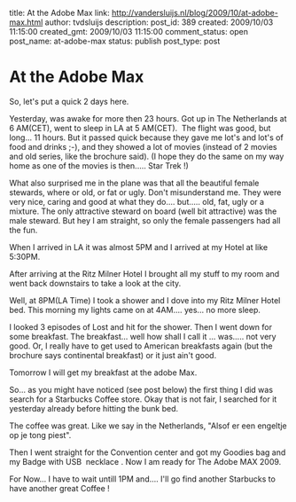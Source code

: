title: At the Adobe Max
link: http://vandersluijs.nl/blog/2009/10/at-adobe-max.html
author: tvdsluijs
description: 
post_id: 389
created: 2009/10/03 11:15:00
created_gmt: 2009/10/03 11:15:00
comment_status: open
post_name: at-adobe-max
status: publish
post_type: post

# At the Adobe Max

So, let's put a quick 2 days here.  
  
Yesterday, was awake for more then 23 hours. Got up in The Netherlands at 6 AM(CET), went to sleep in LA at 5 AM(CET).  The flight was good, but long... 11 hours. But it passed quick because they gave me lot's and lot's of food and drinks ;-), and they showed a lot of movies (instead of 2 movies and old series, like the brochure said). (I hope they do the same on my way home as one of the movies is then..... Star Trek !)  
  
What also surprised me in the plane was that all the beautiful female stewards, where or old, or fat or ugly. Don't misunderstand me. They were very nice, caring and good at what they do.... but..... old, fat, ugly or a mixture. The only attractive steward on board (well bit attractive) was the male steward. But hey I am straight, so only the female passengers had all the fun.  
  
When I arrived in LA it was almost 5PM and I arrived at my Hotel at like 5:30PM.  
  
After arriving at the Ritz Milner Hotel I brought all my stuff to my room and went back downstairs to take a look at the city.  
  
Well, at 8PM(LA Time) I took a shower and I dove into my Ritz Milner Hotel bed. This morning my lights came on at 4AM.... yes... no more sleep.  
  
I looked 3 episodes of Lost and hit for the shower. Then I went down for some breakfast. The breakfast... well how shall I call it ... was..... not very good. Or, I really have to get used to American breakfasts again (but the brochure says continental breakfast) or it just ain't good.  
  
Tomorrow I will get my breakfast at the adobe Max.  
  
So... as you might have noticed (see post below) the first thing I did was search for a Starbucks Coffee store. Okay that is not fair, I searched for it yesterday already before hitting the bunk bed.  
  
The coffee was great. Like we say in the Netherlands, "Alsof er een engeltje op je tong piest".  
  
Then I went straight for the Convention center and got my Goodies bag and my Badge with USB  necklace . Now I am ready for The Adobe MAX 2009.  
  
For Now... I have to wait untill 1PM and.... I'll go find another Starbucks to have another great Coffee !